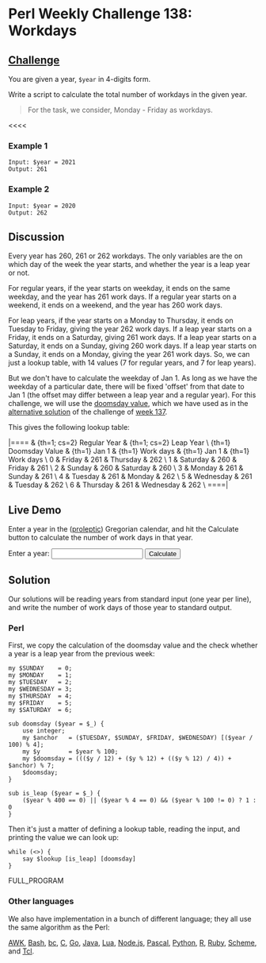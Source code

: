 # Perl Weekly Challenge 138: Workdays

## [Challenge][task1]
>>>>
You are given a year, `$year` in 4-digits form.

Write a script to calculate the total number of workdays in the given year.

<blockquote>
For the task, we consider, Monday - Friday as workdays.

</blockquote>
<<<<

### Example 1

~~~~
Input: $year = 2021
Output: 261
~~~~

### Example 2

~~~~
Input: $year = 2020
Output: 262
~~~~


[task1]: https://theweeklychallenge.org/blog/perl-weekly-challenge-138/#TASK1


## Discussion

Every year has 260, 261 or 262 workdays. The only variables are the on
which day of the week the year starts, and whether the year is a leap year
or not.

For regular years, if the year starts on weekday, it ends on the same 
weekday, and the year has 261 work days. If a regular year starts on a
weekend, it ends on a weekend, and the year has 260 work days.

For leap years, if the year starts on a Monday to Thursday, it ends on
Tuesday to Friday, giving the year 262 work days. If a leap year starts
on a Friday, it ends on a Saturday, giving 261 work days. If a leap year
starts on a Saturday, it ends on a Sunday, giving 260 work days. If a 
leap year starts on a Sunday, it ends on a Monday, giving the year 261
work days. So, we can just a lookup table, with 14 values (7 for regular
years, and 7 for leap years).

But we don't have to calculate the weekday of Jan 1. As long as we have
the weekday of a particular date, there will be fixed 'offset' from
that date to Jan 1 (the offset may differ between a leap year and a
regular year). For this challenge, we will use the
[doomsday value](#wiki:Doomsday_rule), which we have used as in
the [alternative solution][week137] of the challenge of [week 137][chal137].

This gives the following lookup table:

|====
& {th=1; cs=2} Regular Year & {th=1; cs=2} Leap Year \\
{th=1} Doomsday Value & {th=1} Jan 1 & {th=1} Work days
                      & {th=1} Jan 1 & {th=1} Work days \\
0 & Friday    & 261 & Thursday  & 262 \\
1 & Saturday  & 260 & Friday    & 261 \\
2 & Sunday    & 260 & Saturday  & 260 \\
3 & Monday    & 261 & Sunday    & 261 \\
4 & Tuesday   & 261 & Monday    & 262 \\
5 & Wednesday & 261 & Tuesday   & 262 \\
6 & Thursday  & 261 & Wednesday & 262 \\
====|


[week137]: https://abigail.github.io/HTML/Perl-Weekly-Challenge/week-137-1.html
[chal137]: https://theweeklychallenge.org/blog/perl-weekly-challenge-137/#TASK1

## Live Demo

Enter a year in the ([proleptic](#wiki:Proleptic_Gregorian_calendar))
Gregorian calendar, and hit the Calculate button to calculate the
number of work days in that year.

Enter a year: <input type = "number" id = year> 
<button onclick = "work_days ()">Calculate</button>

<span id = "result"></span>

## Solution

Our solutions will be reading years from standard input (one year per
line), and write the number of work days of those year to standard
output.

### Perl

First, we copy the calculation of the doomsday value and the check
whether a year is a leap year from the previous week:

~~~~
my $SUNDAY    = 0;
my $MONDAY    = 1;
my $TUESDAY   = 2;
my $WEDNESDAY = 3;
my $THURSDAY  = 4;
my $FRIDAY    = 5;
my $SATURDAY  = 6;

sub doomsday ($year = $_) {
    use integer;
    my $anchor   = ($TUESDAY, $SUNDAY, $FRIDAY, $WEDNESDAY) [($year / 100) % 4];
    my $y        = $year % 100;
    my $doomsday = ((($y / 12) + ($y % 12) + (($y % 12) / 4)) + $anchor) % 7;
    $doomsday;
}

sub is_leap ($year = $_) {
    ($year % 400 == 0) || ($year % 4 == 0) && ($year % 100 != 0) ? 1 : 0
}
~~~~

Then it's just a matter of defining a lookup table, reading the
input, and printing the value we can look up:

~~~~
while (<>) {
    say $lookup [is_leap] [doomsday]
}
~~~~

FULL_PROGRAM

### Other languages

We also have implementation in a bunch of different language; they all
use the same algorithm as the Perl:

[AWK](#github),
[Bash](#github),
[bc](#github),
[C](#github),
[Go](#github),
[Java](#github),
[Lua](#github),
[Node.js](#github),
[Pascal](#github),
[Python](#github),
[R](#github),
[Ruby](#github),
[Scheme](#github), and
[Tcl](#github).
